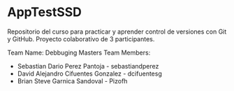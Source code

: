 # AppTestSSD
Repositorio del curso para practicar y aprender control de versiones con Git y GitHub. Proyecto colaborativo de 3 participantes.

Team Name: Debbuging Masters
Team Members: 
- Sebastian Dario Perez Pantoja - sebastiandperez
- David Alejandro Cifuentes Gonzalez - dcifuentesg
- Brian Steve Garnica Sandoval - Pizofh


